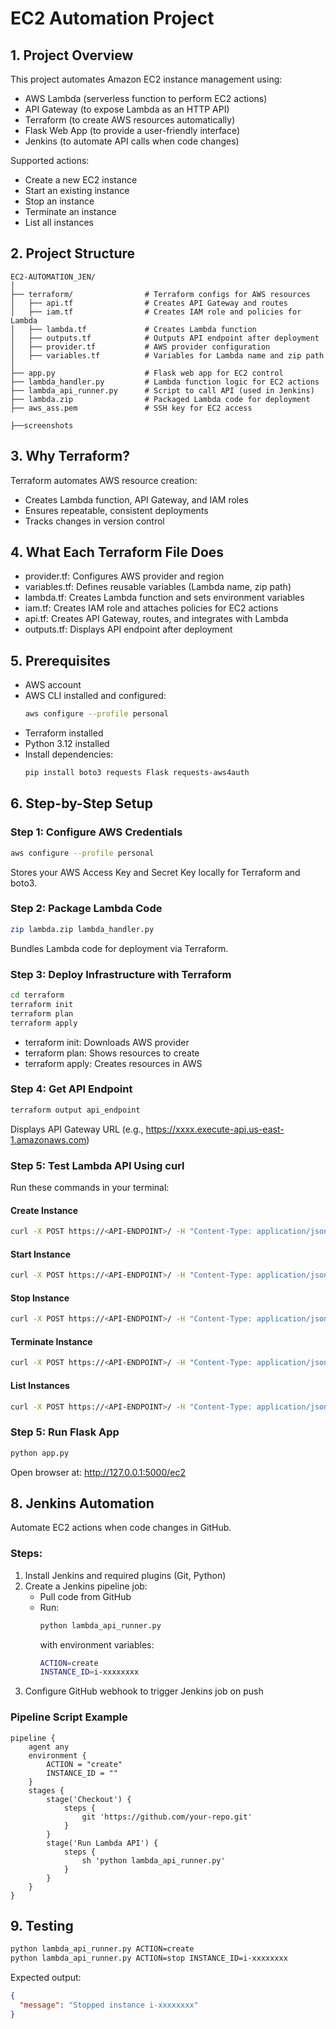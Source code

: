 # EC2 Automation Project

## 1. Project Overview
This project automates Amazon EC2 instance management using:
- AWS Lambda (serverless function to perform EC2 actions)
- API Gateway (to expose Lambda as an HTTP API)
- Terraform (to create AWS resources automatically)
- Flask Web App (to provide a user-friendly interface)
- Jenkins (to automate API calls when code changes)

Supported actions:
- Create a new EC2 instance
- Start an existing instance
- Stop an instance
- Terminate an instance
- List all instances


## 2. Project Structure
```
EC2-AUTOMATION_JEN/
│
├── terraform/                # Terraform configs for AWS resources
│   ├── api.tf                # Creates API Gateway and routes
│   ├── iam.tf                # Creates IAM role and policies for Lambda
│   ├── lambda.tf             # Creates Lambda function
│   ├── outputs.tf            # Outputs API endpoint after deployment
│   ├── provider.tf           # AWS provider configuration
│   ├── variables.tf          # Variables for Lambda name and zip path
│
├── app.py                    # Flask web app for EC2 control
├── lambda_handler.py         # Lambda function logic for EC2 actions
├── lambda_api_runner.py      # Script to call API (used in Jenkins)
├── lambda.zip                # Packaged Lambda code for deployment
├── aws_ass.pem               # SSH key for EC2 access

├──screenshots
```

## 3. Why Terraform?
Terraform automates AWS resource creation:
- Creates Lambda function, API Gateway, and IAM roles
- Ensures repeatable, consistent deployments
- Tracks changes in version control

## 4. What Each Terraform File Does
- provider.tf: Configures AWS provider and region
- variables.tf: Defines reusable variables (Lambda name, zip path)
- lambda.tf: Creates Lambda function and sets environment variables
- iam.tf: Creates IAM role and attaches policies for EC2 actions
- api.tf: Creates API Gateway, routes, and integrates with Lambda
- outputs.tf: Displays API endpoint after deployment

## 5. Prerequisites
- AWS account
- AWS CLI installed and configured:
  ```bash
  aws configure --profile personal
  ```
- Terraform installed
- Python 3.12 installed
- Install dependencies:
  ```bash
  pip install boto3 requests Flask requests-aws4auth
  ```

## 6. Step-by-Step Setup
### Step 1: Configure AWS Credentials
```bash
aws configure --profile personal
```
Stores your AWS Access Key and Secret Key locally for Terraform and boto3.

### Step 2: Package Lambda Code
```bash
zip lambda.zip lambda_handler.py
```
Bundles Lambda code for deployment via Terraform.

### Step 3: Deploy Infrastructure with Terraform
```bash
cd terraform
terraform init
terraform plan
terraform apply
```
- terraform init: Downloads AWS provider
- terraform plan: Shows resources to create
- terraform apply: Creates resources in AWS

### Step 4: Get API Endpoint
```bash
terraform output api_endpoint
```
Displays API Gateway URL (e.g., https://xxxx.execute-api.us-east-1.amazonaws.com)

### Step 5: Test Lambda API Using curl
Run these commands in your terminal:

#### Create Instance
```bash
curl -X POST https://<API-ENDPOINT>/ -H "Content-Type: application/json" -d '{"action": "create"}'
```

#### Start Instance
```bash
curl -X POST https://<API-ENDPOINT>/ -H "Content-Type: application/json" -d '{"action": "start", "instance_id": "i-xxxxxxxx"}'
```

#### Stop Instance
```bash
curl -X POST https://<API-ENDPOINT>/ -H "Content-Type: application/json" -d '{"action": "stop", "instance_id": "i-xxxxxxxx"}'
```

#### Terminate Instance
```bash
curl -X POST https://<API-ENDPOINT>/ -H "Content-Type: application/json" -d '{"action": "terminate", "instance_id": "i-xxxxxxxx"}'
```

#### List Instances
```bash
curl -X POST https://<API-ENDPOINT>/ -H "Content-Type: application/json" -d '{"action": "list"}'
```

### Step 5: Run Flask App
```bash
python app.py
```
Open browser at: http://127.0.0.1:5000/ec2

## 8. Jenkins Automation
Automate EC2 actions when code changes in GitHub.

### Steps:
1. Install Jenkins and required plugins (Git, Python)
2. Create a Jenkins pipeline job:
   - Pull code from GitHub
   - Run:
     ```bash
     python lambda_api_runner.py
     ```
     with environment variables:
     ```bash
     ACTION=create
     INSTANCE_ID=i-xxxxxxxx
     ```
3. Configure GitHub webhook to trigger Jenkins job on push

### Pipeline Script Example
```
pipeline {
    agent any
    environment {
        ACTION = "create"
        INSTANCE_ID = ""
    }
    stages {
        stage('Checkout') {
            steps {
                git 'https://github.com/your-repo.git'
            }
        }
        stage('Run Lambda API') {
            steps {
                sh 'python lambda_api_runner.py'
            }
        }
    }
}
```

## 9. Testing
```bash
python lambda_api_runner.py ACTION=create
python lambda_api_runner.py ACTION=stop INSTANCE_ID=i-xxxxxxxx
```
Expected output:
```json
{
  "message": "Stopped instance i-xxxxxxxx"
}
```


